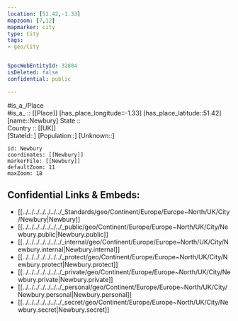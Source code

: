 ```yaml
---
location: [51.42,-1.33] 
mapzoom: [7,12] 
mapmarker: city 
type: City
tags:
- geo/City


SpocWebEntityId: 32884
isDeleted: false
confidential: public

---
```

#is_a_/Place  
#is_a_ :: [[Place]] 
[has_place_longitude::-1.33] 
[has_place_latitude::51.42] 
[name::Newbury] 
State ::  
Country :: [[UK]]  
[StateId::] 
[Population::] 
[Unknown::] 


```leaflet
id: Newbury
coordinates: [[Newbury]] 
markerFile: [[Newbury]] 
defaultZoom: 11 
maxZoom: 18
```


## Confidential Links & Embeds: 
- [[../../../../../../../_Standards/geo/Continent/Europe/Europe~North/UK/City/Newbury|Newbury]] 
- [[../../../../../../../_public/geo/Continent/Europe/Europe~North/UK/City/Newbury.public|Newbury.public]] 
- [[../../../../../../../_internal/geo/Continent/Europe/Europe~North/UK/City/Newbury.internal|Newbury.internal]] 
- [[../../../../../../../_protect/geo/Continent/Europe/Europe~North/UK/City/Newbury.protect|Newbury.protect]] 
- [[../../../../../../../_private/geo/Continent/Europe/Europe~North/UK/City/Newbury.private|Newbury.private]] 
- [[../../../../../../../_personal/geo/Continent/Europe/Europe~North/UK/City/Newbury.personal|Newbury.personal]] 
- [[../../../../../../../_secret/geo/Continent/Europe/Europe~North/UK/City/Newbury.secret|Newbury.secret]] 
